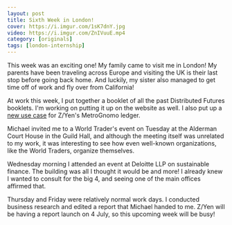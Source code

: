 ```yaml
---
layout: post
title: Sixth Week in London!
cover: https://i.imgur.com/1sK7dnY.jpg
video: https://i.imgur.com/ZnIVuuE.mp4
category: [originals]
tags: [london-internship]
---
```


This week was an exciting one! My family came to visit me in London!
My parents have been traveling across Europe and visiting the UK is their last stop before going back home. And luckily, my sister also managed to get time off of work and fly over from California!

At work this week, I put together a booklet of all the past Distributed Futures booklets. I'm working on putting it up on the website as well. I also put up a [new use case](https://metrognomo.com/refrigerator-case-study/) for Z/Yen's MetroGnomo ledger.

Michael invited me to a World Trader's event on Tuesday at the Alderman Court House in the Guild Hall, and although the meeting itself was unrelated to my work, it was interesting to see how even well-known organizations, like the World Traders, organize themselves.

Wednesday morning I attended an event at Deloitte LLP on sustainable finance. The building was all I thought it would be and more! I already knew I wanted to consult for the big 4, and seeing one of the main offices affirmed that.

Thursday and Friday were relatively normal work days. I conducted business research and edited a report that Michael handed to me. Z/Yen will be having a report launch on 4 July, so this upcoming week will be busy!
